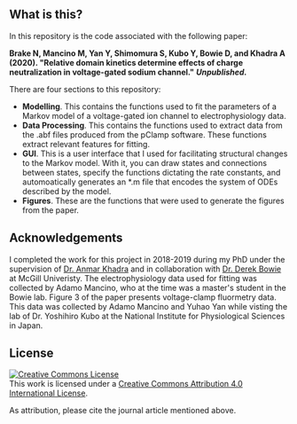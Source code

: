 ## What is this?
In this repository is the code associated with the following paper: 

**Brake N, Mancino M, Yan Y, Shimomura S, Kubo Y, Bowie D, and Khadra A (2020). "Relative domain kinetics determine effects of charge   neutralization in voltage-gated sodium channel."** *****Unpublished.*****

There are four sections to this repository:
* **Modelling**. This contains the functions used to fit the parameters of a Markov model of a voltage-gated ion channel to electrophysiology data.
* **Data Processing**. This contains the functions used to extract data from the .abf files produced from the pClamp software. These functions extract relevant features for fitting.
* **GUI**. This is a user interface that I used for facilitating structural changes to the Markov model. With it, you can draw states and connections between states, specify the functions dictating the rate constants, and automoatically generates an \*.m file that encodes the system of ODEs described by the model.
* **Figures**. These are the functions that were used to generate the figures from the paper.

## Acknowledgements
I completed the work for this project in 2018-2019 during my PhD under the supervision of [Dr. Anmar Khadra](http://www.medicine.mcgill.ca/physio/khadralab/) and in collaboration with [Dr. Derek Bowie](http://www.medicine.mcgill.ca/pharma/dbowielab/) at McGill Univeristy. The electrophysiology data used for fitting was collected by Adamo Mancino, who at the time was a master's student in the Bowie lab. Figure 3 of the paper presents voltage-clamp fluormetry data. This data was collected by Adamo Mancino and Yuhao Yan while visting the lab of Dr. Yoshihiro Kubo at the National Institute for Physiological Sciences in Japan.

## License
<a rel="license" href="http://creativecommons.org/licenses/by/4.0/"><img alt="Creative Commons License" style="border-width:0" src="https://i.creativecommons.org/l/by/4.0/88x31.png" /></a><br />This work is licensed under a <a rel="license" href="http://creativecommons.org/licenses/by/4.0/">Creative Commons Attribution 4.0 International License</a>.

As attribution, please cite the journal article mentioned above.
